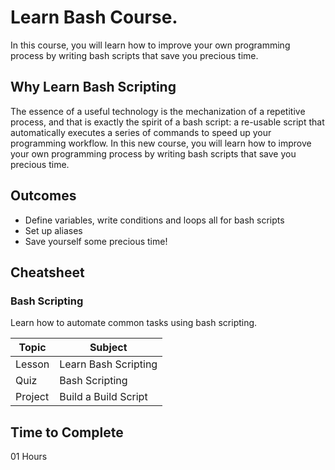 # Learn Bash Course.
In this course, you will learn how to improve your own programming process by writing bash scripts that save you precious time.

## Why Learn Bash Scripting
The essence of a useful technology is the mechanization of a repetitive process, and that is exactly the spirit of a bash script: a re-usable script that automatically executes a series of commands to speed up your programming workflow. In this new course, you will learn how to improve your own programming process by writing bash scripts that save you precious time.

## Outcomes
- Define variables, write conditions and loops all for bash scripts
- Set up aliases
- Save yourself some precious time!

## Cheatsheet
### Bash Scripting
Learn how to automate common tasks using bash scripting.

| Topic  |  Subject  |
| ------------------- | ------------------- |
|  Lesson  |  Learn Bash Scripting  |
|  Quiz  |  Bash Scripting |
|  Project |  Build a Build Script |

## Time to Complete
01 Hours